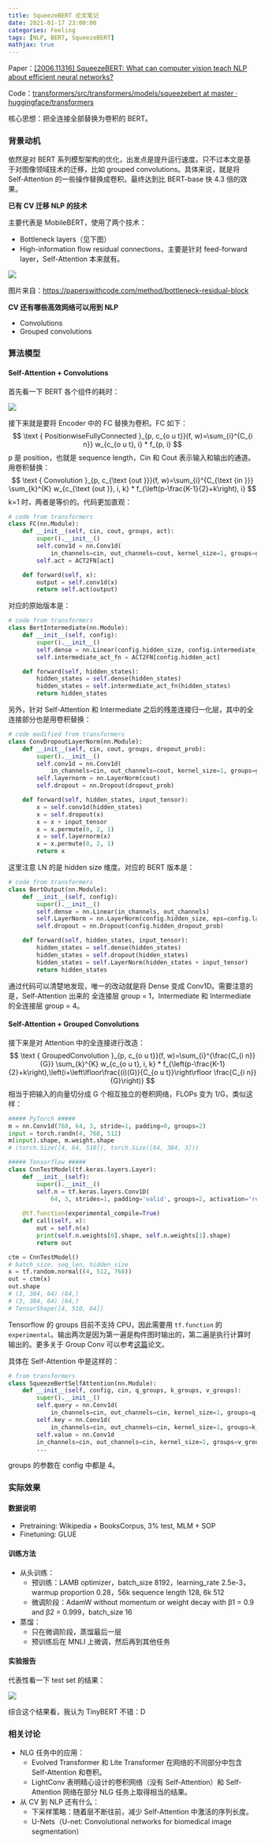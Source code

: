 ```yaml
---
title: SqueezeBERT 论文笔记
date: 2021-01-17 23:00:00
categories: Feeling
tags: [NLP, BERT, SqueezeBERT]
mathjax: true
---
```


Paper：[[2006.11316] SqueezeBERT: What can computer vision teach NLP about efficient neural networks?](https://arxiv.org/abs/2006.11316)

Code：[transformers/src/transformers/models/squeezebert at master · huggingface/transformers](https://github.com/huggingface/transformers/tree/master/src/transformers/models/squeezebert)

核心思想：把全连接全部替换为卷积的 BERT。

<!--more-->

### 背景动机

依然是对 BERT 系列模型架构的优化，出发点是提升运行速度。只不过本文是基于对图像领域技术的迁移，比如 grouped convolutions。具体来说，就是将 Self-Attention 的一些操作替换成卷积。最终达到比 BERT-base 快 4.3 倍的效果。

**已有 CV 迁移 NLP 的技术**

主要代表是 MobileBERT，使用了两个技术：

- Bottleneck layers（见下图）
- High-information flow residual connections，主要是针对 feed-forward layer，Self-Attention 本来就有。

![](http://qnimg.lovevivian.cn/paper-squeezebert-1.jpeg)

图片来自：https://paperswithcode.com/method/bottleneck-residual-block

**CV 还有哪些高效网络可以用到 NLP**

- Convolutions
- Grouped convolutions

### 算法模型

#### Self-Attention + Convolutions

首先看一下 BERT 各个组件的耗时：

![](http://qnimg.lovevivian.cn/paper-squeezebert-2.jpeg)

接下来就是要将 Encoder 中的 FC 替换为卷积。FC 如下：
$$
\text { PositionwiseFullyConnected }_{p, c_{o u t}}(f, w)=\sum_{i}^{C_{i n}} w_{c_{o u t}, i} * f_{p, i}
$$
p 是 position，也就是 sequence length，Cin 和 Cout 表示输入和输出的通道。用卷积替换：
$$
\text { Convolution }_{p, c_{\text {out }}}(f, w)=\sum_{i}^{C_{\text {in }}} \sum_{k}^{K} w_{c_{\text {out }}, i, k} * f_{\left(p-\frac{K-1}{2}+k\right), i}
$$
k=1 时，两者是等价的。代码更加直观：

```python
# code from transformers
class FC(nn.Module):
    def __init__(self, cin, cout, groups, act):
        super().__init__()
        self.conv1d = nn.Conv1d(
            in_channels=cin, out_channels=cout, kernel_size=1, groups=groups)
        self.act = ACT2FN[act]

    def forward(self, x):
        output = self.conv1d(x)
        return self.act(output)
```

对应的原始版本是：

```python
# code from transformers
class BertIntermediate(nn.Module):
    def __init__(self, config):
        super().__init__()
        self.dense = nn.Linear(config.hidden_size, config.intermediate_size)
        self.intermediate_act_fn = ACT2FN[config.hidden_act]

    def forward(self, hidden_states):
        hidden_states = self.dense(hidden_states)
        hidden_states = self.intermediate_act_fn(hidden_states)
        return hidden_states
```

另外，针对 Self-Attention 和 Intermediate 之后的残差连接归一化层，其中的全连接部分也是用卷积替换：

```python
# code modified from transformers
class ConvDropoutLayerNorm(nn.Module):
    def __init__(self, cin, cout, groups, dropout_prob):
        super().__init__()
        self.conv1d = nn.Conv1d(
            in_channels=cin, out_channels=cout, kernel_size=1, groups=groups)
        self.layernorm = nn.LayerNorm(cout)
        self.dropout = nn.Dropout(dropout_prob)

    def forward(self, hidden_states, input_tensor):
        x = self.conv1d(hidden_states)
        x = self.dropout(x)
        x = x + input_tensor
        x = x.permute(0, 2, 1)
        x = self.layernorm(x)
        x = x.permute(0, 2, 1)
        return x
```

这里注意 LN 的是 hidden size 维度。对应的 BERT 版本是：

```python
# code from transformers
class BertOutput(nn.Module):
    def __init__(self, config):
        super().__init__()
        self.dense = nn.Linear(in_channels, out_channels)
        self.LayerNorm = nn.LayerNorm(config.hidden_size, eps=config.layer_norm_eps)
        self.dropout = nn.Dropout(config.hidden_dropout_prob)

    def forward(self, hidden_states, input_tensor):
        hidden_states = self.dense(hidden_states)
        hidden_states = self.dropout(hidden_states)
        hidden_states = self.LayerNorm(hidden_states + input_tensor)
        return hidden_states
```

通过代码可以清楚地发现，唯一的改动就是将 Dense 变成 Conv1D。需要注意的是，Self-Attention 出来的 全连接层 group = 1，Intermediate 和 Intermediate 的全连接层 group = 4。

#### Self-Attention + Grouped Convolutions

接下来是对 Attention 中的全连接进行改造：
$$
\text { GroupedConvolution }_{p, c_{o u t}}(f, w)=\sum_{i}^{\frac{C_{i n}}{G}} \sum_{k}^{K} w_{c_{o u t}, i, k} * f_{\left(p-\frac{K-1}{2}+k\right),\left(i+\left\lfloor\frac{(i)(G)}{C_{o u t}}\right\rfloor \frac{C_{i n}}{G}\right)}
$$
相当于把输入的向量切分成 G 个相互独立的卷积网络，FLOPs 变为 1/G，类似这样：

```python
##### PyTorch #####
m = nn.Conv1d(768, 64, 3, stride=1, padding=0, groups=2)
input = torch.randn(4, 768, 512)
m(input).shape, m.weight.shape
# (torch.Size([4, 64, 510]), torch.Size([64, 384, 3]))

##### Tensorflow #####
class CnnTestModel(tf.keras.layers.Layer):
    def __init__(self):
        super().__init__()
        self.n = tf.keras.layers.Conv1D(
            64, 3, strides=1, padding='valid', groups=2, activation='relu')
    
    @tf.function(experimental_compile=True)
    def call(self, x):
        out = self.n(x)
        print(self.n.weights[0].shape, self.n.weights[1].shape)
        return out

ctm = CnnTestModel()
# batch_size, seq_len, hidden_size
x = tf.random.normal((4, 512, 768))
out = ctm(x)
out.shape
# (3, 384, 64) (64,)
# (3, 384, 64) (64,)
# TensorShape([4, 510, 64])
```

Tensorflow 的 groups 目前不支持 CPU，因此需要用 `tf.function` 的 `experimental`。输出两次是因为第一遍是构件图时输出的，第二遍是执行计算时输出的。更多关于 Group Conv 可以参考[这篇](https://arxiv.org/pdf/1605.06489.pdf)论文。

具体在 Self-Attention 中是这样的：

```python
# from transformers
class SqueezeBertSelfAttention(nn.Module):
    def __init__(self, config, cin, q_groups, k_groups, v_groups):
        super().__init__()
        self.query = nn.Conv1d(
            in_channels=cin, out_channels=cin, kernel_size=1, groups=q_groups)
        self.key = nn.Conv1d(
            in_channels=cin, out_channels=cin, kernel_size=1, groups=k_groups)
        self.value = nn.Conv1d
        in_channels=cin, out_channels=cin, kernel_size=1, groups=v_groups)
        ...
```

groups 的参数在 config 中都是 4。

### 实际效果

#### 数据说明

- Pretraining: Wikipedia + BooksCorpus, 3% test, MLM + SOP
- Finetuning: GLUE

#### 训练方法

- 从头训练：
    - 预训练：LAMB optimizer，batch_size 8192，learning_rate 2.5e-3，warmup proportion 0.28，56k sequence length 128, 6k 512
    - 微调阶段：AdamW without momentum or weight decay with β1 = 0.9 and β2 = 0.999，batch_size 16
- 蒸馏：
    - 只在微调阶段，蒸馏最后一层
    - 预训练后在 MNLI 上微调，然后再到其他任务

#### 实验报告

代表性看一下 test set 的结果：

![](http://qnimg.lovevivian.cn/paper-squeeze-bert-1.jpeg)

综合这个结果看，我认为 TinyBERT 不错：D

### 相关讨论

- NLG 任务中的应用：
    - Evolved Transformer 和 Lite Transformer 在网络的不同部分中包含 Self-Attention 和卷积。
    - LightConv 表明精心设计的卷积网络（没有 Self-Attention）和 Self-Attention 网络在部分 NLG 任务上取得相当的结果。
- 从 CV 到 NLP 还有什么：
    - 下采样策略：随着层不断往前，减少 Self-Attention 中激活的序列长度。 
    - U-Nets（U-net: Convolutional networks for biomedical image segmentation）

